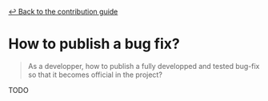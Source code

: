 [&#x21A9; Back to the contribution guide](../../../CONTRIBUTING.md#dev-howtos)

# How to publish a bug fix?

> As a developper, how to publish a fully developped and tested bug-fix so that
> it becomes official in the project?

TODO
